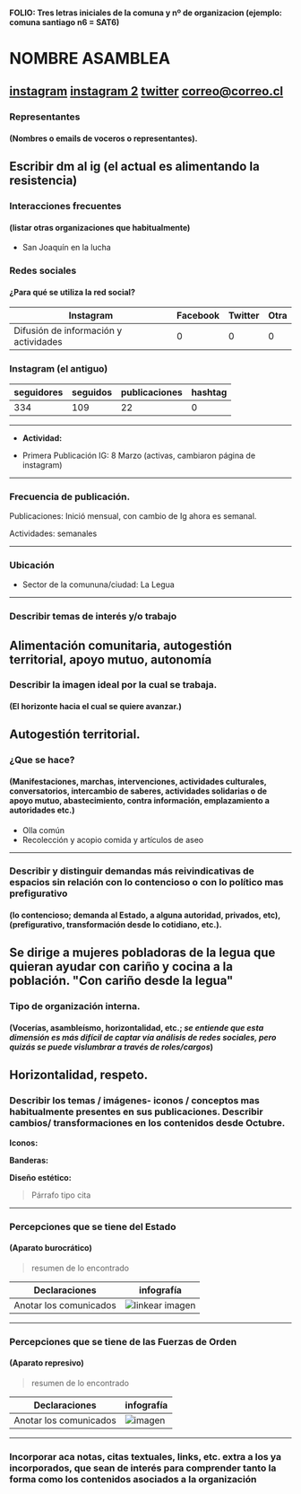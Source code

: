 #### FOLIO: Tres letras iniciales de la comuna y nº de organizacion (ejemplo: comuna santiago n6 = SAT6)
# NOMBRE ASAMBLEA

[instagram](https://www.instagram.com/olla_comujeresdelalegua/)
[instagram 2](https://www.instagram.com/alimentando.la.resistencia/)
[twitter]()
<correo@correo.cl>
---

### Representantes
#### (Nombres o emails de voceros o representantes).
Escribir dm al ig (el actual es alimentando la resistencia)
---
### Interacciones frecuentes
#### (listar otras organizaciones que habitualmente)
* San Joaquín en la lucha 

### Redes sociales
#### ¿Para qué se utiliza la red social?
| Instagram | Facebook | Twitter | Otra 
|---|---|---|---|
|Difusión de información y actividades|0|0| 0|

### **Instagram** (el antiguo)
| seguidores | seguidos | publicaciones | hashtag 
|---|---|---|---|
|334|109|22| 0

---

* **Actividad:**   

* Primera Publicación IG: 8 Marzo (activas, cambiaron página de instagram)

---
### Frecuencia de publicación.

Publicaciones: Inició mensual, con cambio de Ig ahora es semanal. 

Actividades: semanales 

---
### Ubicación
* Sector de la comununa/ciudad: La Legua 

---
### Describir temas de interés y/o trabajo
Alimentación comunitaria, autogestión territorial, apoyo mutuo, autonomía
---
### Describir la imagen ideal por la cual se trabaja.
#### (El horizonte hacia el cual se quiere avanzar.)
Autogestión territorial. 
---
### ¿Que se hace?
#### (Manifestaciones, marchas, intervenciones, actividades culturales, conversatorios, intercambio de saberes, actividades solidarias o de apoyo mutuo, abastecimiento, contra información, emplazamiento a autoridades etc.)
* Olla común 
* Recolección y acopio comida y artículos de aseo 
---
### Describir y distinguir demandas más reivindicativas de espacios sin relación con lo contencioso o con lo político mas prefigurativo
#### (lo contencioso; demanda al Estado, a alguna autoridad, privados, etc), (prefigurativo, transformación desde lo cotidiano, etc.).
Se dirige a mujeres pobladoras de la legua que quieran ayudar con cariño y cocina a la población. "Con cariño desde la legua"
---
### Tipo de organización interna.
#### (Vocerías, asambleísmo, horizontalidad, etc.; *se entiende que esta dimensión es más difícil de captar vía análisis de redes sociales, pero quizás se puede vislumbrar a través de roles/cargos*)
Horizontalidad, respeto.
---
### Describir los temas / imágenes- iconos / conceptos mas habitualmente presentes en sus publicaciones. Describir cambios/ transformaciones en los contenidos desde Octubre.

**Iconos:**

**Banderas:**

**Diseño estético:**

> Párrafo tipo cita 

---
### Percepciones que se tiene del Estado
#### (Aparato burocrático)
> resumen de lo encontrado

| Declaraciones | infografía | 
|---|---|
|Anotar los comunicados | ![linkear imagen]() |

---
### Percepciones que se tiene de las Fuerzas de Orden
#### (Aparato represivo)
> resumen de lo encontrado

| Declaraciones | infografía | 
|---|---|
|Anotar los comunicados | ![imagen]() |


---
### Incorporar aca notas, citas textuales, links, etc. extra a los ya incorporados, que sean de interés para comprender tanto la forma como los contenidos asociados a la organización